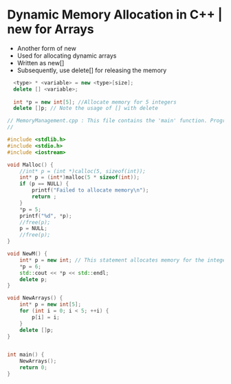 # Dynamic Memory Allocation in C++ | new for Arrays

- Another form of new
- Used for allocating dynamic arrays
- Written as new[]
- Subsequently, use delete[] for releasing the memory

```cpp
  <type> * <variable> = new <type>[size];
  delete [] <variable>;
  
  int *p = new int[5]; //Allocate memory for 5 integers
  delete []p; // Note the usage of [] with delete
```

```cpp
// MemoryManagement.cpp : This file contains the 'main' function. Program execution begins and ends there.
//

#include <stdlib.h>
#include <stdio.h>
#include <iostream>

void Malloc() {
    //int* p = (int *)calloc(5, sizeof(int));
    int* p = (int*)malloc(5 * sizeof(int));
    if (p == NULL) {
        printf("Failed to allocate memory\n");
        return ;
    }
    *p = 5;
    printf("%d", *p);
    //free(p);
    p = NULL;
    //free(p);
}

void NewM() {
    int* p = new int; // This statement allocates memory for the integer pointer.
    *p = 6;
    std::cout << *p << std::endl;
    delete p;
}

void NewArrays() {
    int* p = new int[5];
    for (int i = 0; i < 5; ++i) {
        p[i] = i;
    }
    delete []p;
}


int main() {
    NewArrays();
    return 0;
}

```
